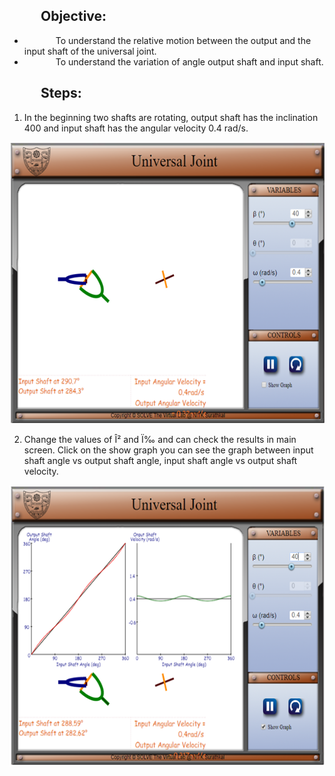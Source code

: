 <div style="text-indent: 50px">

## Objective:

* To understand the relative motion between the output and the input shaft of the universal joint.
* To understand the variation of angle output shaft and input shaft.</li>

## Steps:

</div>

1. In the beginning two shafts are rotating, output shaft has the inclination 400 and input shaft has the angular velocity 0.4 rad/s.

<div style="text-align: center">

[<img src="./images/exp21a.png" width="600" height="450" />](./images/exp21a.png)

</div>

2. Change the values of Î² and Ï‰ and can check the results in main screen.
Click on the show graph you can see the graph between input shaft angle vs output shaft angle, input shaft angle vs output shaft velocity.

<div style="text-align: center">

[<img src="./images/exp21b.png" width="600" height="450" />](./images/exp21b.png)

</div>

